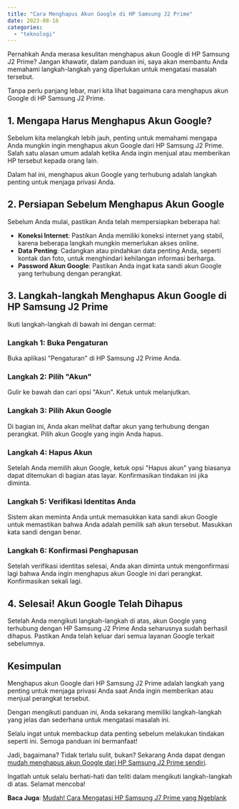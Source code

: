 ```yaml
---
title: "Cara Menghapus Akun Google di HP Samsung J2 Prime"
date: 2023-08-16
categories: 
  - "teknologi"
---
```


Pernahkah Anda merasa kesulitan menghapus akun Google di HP Samsung J2 Prime? Jangan khawatir, dalam panduan ini, saya akan membantu Anda memahami langkah-langkah yang diperlukan untuk mengatasi masalah tersebut.

Tanpa perlu panjang lebar, mari kita lihat bagaimana cara menghapus akun Google di HP Samsung J2 Prime.

## **1\. Mengapa Harus Menghapus Akun Google?**

Sebelum kita melangkah lebih jauh, penting untuk memahami mengapa Anda mungkin ingin menghapus akun Google dari HP Samsung J2 Prime. Salah satu alasan umum adalah ketika Anda ingin menjual atau memberikan HP tersebut kepada orang lain.

Dalam hal ini, menghapus akun Google yang terhubung adalah langkah penting untuk menjaga privasi Anda.

## **2\. Persiapan Sebelum Menghapus Akun Google**

Sebelum Anda mulai, pastikan Anda telah mempersiapkan beberapa hal:

- **Koneksi Internet**: Pastikan Anda memiliki koneksi internet yang stabil, karena beberapa langkah mungkin memerlukan akses online.
- **Data Penting**: Cadangkan atau pindahkan data penting Anda, seperti kontak dan foto, untuk menghindari kehilangan informasi berharga.
- **Password Akun Google**: Pastikan Anda ingat kata sandi akun Google yang terhubung dengan perangkat.

## **3\. Langkah-langkah Menghapus Akun Google di HP Samsung J2 Prime**

Ikuti langkah-langkah di bawah ini dengan cermat:

### **Langkah 1: Buka Pengaturan**

Buka aplikasi "Pengaturan" di HP Samsung J2 Prime Anda.

### **Langkah 2: Pilih "Akun"**

Gulir ke bawah dan cari opsi "Akun". Ketuk untuk melanjutkan.

### **Langkah 3: Pilih Akun Google**

Di bagian ini, Anda akan melihat daftar akun yang terhubung dengan perangkat. Pilih akun Google yang ingin Anda hapus.

### **Langkah 4: Hapus Akun**

Setelah Anda memilih akun Google, ketuk opsi "Hapus akun" yang biasanya dapat ditemukan di bagian atas layar. Konfirmasikan tindakan ini jika diminta.

### **Langkah 5: Verifikasi Identitas Anda**

Sistem akan meminta Anda untuk memasukkan kata sandi akun Google untuk memastikan bahwa Anda adalah pemilik sah akun tersebut. Masukkan kata sandi dengan benar.

### **Langkah 6: Konfirmasi Penghapusan**

Setelah verifikasi identitas selesai, Anda akan diminta untuk mengonfirmasi lagi bahwa Anda ingin menghapus akun Google ini dari perangkat. Konfirmasikan sekali lagi.

## **4\. Selesai! Akun Google Telah Dihapus**

Setelah Anda mengikuti langkah-langkah di atas, akun Google yang terhubung dengan HP Samsung J2 Prime Anda seharusnya sudah berhasil dihapus. Pastikan Anda telah keluar dari semua layanan Google terkait sebelumnya.

## **Kesimpulan**

Menghapus akun Google dari HP Samsung J2 Prime adalah langkah yang penting untuk menjaga privasi Anda saat Anda ingin memberikan atau menjual perangkat tersebut.

Dengan mengikuti panduan ini, Anda sekarang memiliki langkah-langkah yang jelas dan sederhana untuk mengatasi masalah ini.

Selalu ingat untuk membackup data penting sebelum melakukan tindakan seperti ini. Semoga panduan ini bermanfaat!

Jadi, bagaimana? Tidak terlalu sulit, bukan? Sekarang Anda dapat dengan [mudah menghapus akun Google dari HP Samsung J2 Prime sendiri](https://ajiekusumadhany.com/cara-menghapus-akun-google-di-hp-samsung-j2-prime).

Ingatlah untuk selalu berhati-hati dan teliti dalam mengikuti langkah-langkah di atas. Selamat mencoba!

**Baca Juga**: [Mudah! Cara Mengatasi HP Samsung J7 Prime yang Ngeblank](https://ajiekusumadhany.com/cara-mengatasi-hp-samsung-j7-prime-yang-ngeblank/)
